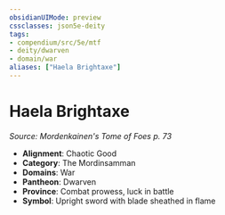 ```yaml
---
obsidianUIMode: preview
cssclasses: json5e-deity
tags:
- compendium/src/5e/mtf
- deity/dwarven
- domain/war
aliases: ["Haela Brightaxe"]
---
```

# Haela Brightaxe
*Source: Mordenkainen's Tome of Foes p. 73* 

- **Alignment**: Chaotic Good
- **Category**: The Mordinsamman
- **Domains**: War
- **Pantheon**: Dwarven
- **Province**: Combat prowess, luck in battle
- **Symbol**: Upright sword with blade sheathed in flame